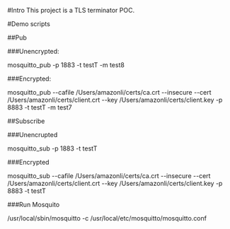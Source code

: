 #Intro
This project is a TLS terminator POC.

#Demo scripts

##Pub

 
###Unencrypted:
 
mosquitto_pub -p 1883 -t testT -m test8
 
###Encrypted:
 
mosquitto_pub --cafile /Users/amazonli/certs/ca.crt --insecure --cert /Users/amazonli/certs/client.crt --key /Users/amazonli/certs/client.key -p 8883 -t testT -m test7
 

##Subscribe

###Unencrupted
 
mosquitto_sub -p 1883 -t testT
 
###Encrypted
 
mosquitto_sub --cafile /Users/amazonli/certs/ca.crt --insecure --cert /Users/amazonli/certs/client.crt --key /Users/amazonli/certs/client.key -p 8883 -t testT
 
 

###Run Mosquito

/usr/local/sbin/mosquitto -c /usr/local/etc/mosquitto/mosquitto.conf

